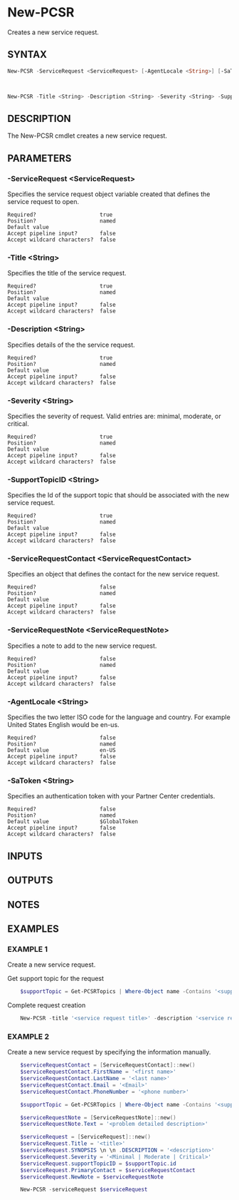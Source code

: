 # New-PCSR

Creates a new service request.

## SYNTAX

```powershell
New-PCSR -ServiceRequest <ServiceRequest> [-AgentLocale <String>] [-SaToken <String>] [<CommonParameters>]



New-PCSR -Title <String> -Description <String> -Severity <String> -SupportTopicID <String> [-ServiceRequestContact <ServiceRequestContact>] [-ServiceRequestNote <ServiceRequestNote>] [-AgentLocale <String>] [-SaToken <String>] [<CommonParameters>]
```

## DESCRIPTION

The New-PCSR cmdlet creates a new service request.

## PARAMETERS

### -ServiceRequest &lt;ServiceRequest&gt;

Specifies the service request object variable created that defines the service request to open.

```
Required?                    true
Position?                    named
Default value
Accept pipeline input?       false
Accept wildcard characters?  false
```
 
### -Title &lt;String&gt;

Specifies the title of the service request.

```
Required?                    true
Position?                    named
Default value
Accept pipeline input?       false
Accept wildcard characters?  false
```
 
### -Description &lt;String&gt;

Specifies details of the the service request.

```
Required?                    true
Position?                    named
Default value
Accept pipeline input?       false
Accept wildcard characters?  false
```
 
### -Severity &lt;String&gt;

Specifies the severity of request. Valid entries are: minimal, moderate, or critical.

```
Required?                    true
Position?                    named
Default value
Accept pipeline input?       false
Accept wildcard characters?  false
```
 
### -SupportTopicID &lt;String&gt;

Specifies the Id of the support topic that should be associated with the new service request.

```
Required?                    true
Position?                    named
Default value
Accept pipeline input?       false
Accept wildcard characters?  false
```
 
### -ServiceRequestContact &lt;ServiceRequestContact&gt;

Specifies an object that defines the contact for the new service request.

```
Required?                    false
Position?                    named
Default value
Accept pipeline input?       false
Accept wildcard characters?  false
```
 
### -ServiceRequestNote &lt;ServiceRequestNote&gt;

Specifies a note to add to the new service request.

```
Required?                    false
Position?                    named
Default value
Accept pipeline input?       false
Accept wildcard characters?  false
```
 
### -AgentLocale &lt;String&gt;

Specifies the two letter ISO code for the language and country. For example United States English would be en-us.

```
Required?                    false
Position?                    named
Default value                en-US
Accept pipeline input?       false
Accept wildcard characters?  false
```
 
### -SaToken &lt;String&gt;

Specifies an authentication token with your Partner Center credentials.

```
Required?                    false
Position?                    named
Default value                $GlobalToken
Accept pipeline input?       false
Accept wildcard characters?  false
```

## INPUTS

## OUTPUTS

## NOTES

## EXAMPLES

### EXAMPLE 1

Create a new service request.

Get support topic for the request

```powershell
    $supportTopic = Get-PCSRTopics | Where-Object name -Contains '<support topic name>'
```

Complete request creation

```powershell
    New-PCSR -title '<service request title>' -description '<service request description>' -severity '<Minimal | Moderate | Critical>' -supportTopicID '<support topic id guid>'
```

### EXAMPLE 2

Create a new service request by specifying the information manually.

```powershell
    $serviceRequestContact = [ServiceRequestContact]::new()
    $serviceRequestContact.FirstName = '<first name>'
    $serviceRequestContact.LastName = '<last name>'
    $serviceRequestContact.Email = '<Email>'
    $serviceRequestContact.PhoneNumber = '<phone number>'

    $supportTopic = Get-PCSRTopics | Where-Object name -Contains '<support topic name>'

    $serviceRequestNote = [ServiceRequestNote]::new()
    $serviceRequestNote.Text = '<problem detailed description>'

    $serviceRequest = [ServiceRequest]::new()
    $serviceRequest.Title = '<title>'
    $serviceRequest.SYNOPSIS \n \n .DESCRIPTION = '<description>'
    $serviceRequest.Severity = '<Minimal | Moderate | Critical>'
    $serviceRequest.supportTopicID = $supportTopic.id
    $serviceRequest.PrimaryContact = $serviceRequestContact
    $serviceRequest.NewNote = $serviceRequestNote

    New-PCSR -serviceRequest $serviceRequest
```
